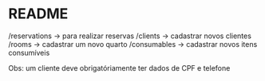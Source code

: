 # README

/reservations -> para realizar reservas
/clients -> cadastrar novos clientes
/rooms -> cadastrar um novo quarto
/consumables -> cadastrar novos itens consumíveis

Obs: um cliente deve obrigatóriamente ter dados de CPF e telefone
